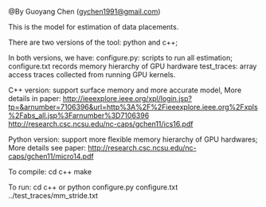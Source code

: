 @By Guoyang Chen (gychen1991@gmail.com)

This is the model for estimation of data placements.


There are two versions of the tool: python and c++;

In both versions, we have:
configure.py: scripts to run all estimation;
configure.txt records memory hierarchy of GPU hardware
test_traces: array access traces collected from running GPU kernels.

C++ version: support surface memory and more accurate model,
             More details in paper:
              http://ieeexplore.ieee.org/xpl/login.jsp?tp=&arnumber=7106396&url=http%3A%2F%2Fieeexplore.ieee.org%2Fxpls%2Fabs_all.jsp%3Farnumber%3D7106396
              http://research.csc.ncsu.edu/nc-caps/gchen11/ics16.pdf

Python version: support more flexible memory hierarchy of GPU hardwares;
             More details see paper:
             http://research.csc.ncsu.edu/nc-caps/gchen11/micro14.pdf

To compile:
    cd c++
    make

To run:
    cd c++ or python
    configure.py configure.txt ../test_traces/mm_stride.txt
